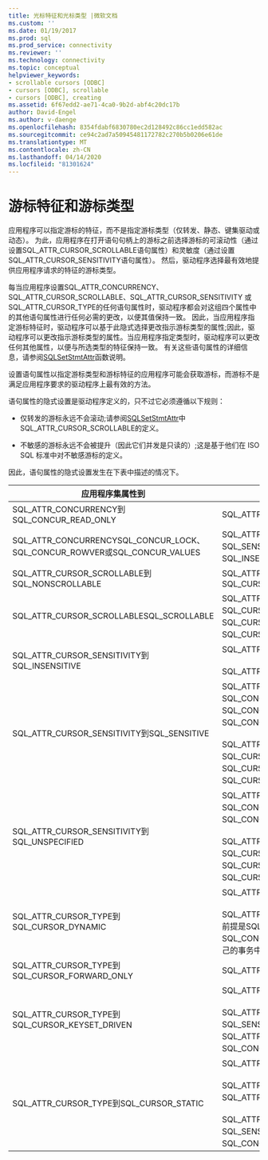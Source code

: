 ```yaml
---
title: 光标特征和光标类型 |微软文档
ms.custom: ''
ms.date: 01/19/2017
ms.prod: sql
ms.prod_service: connectivity
ms.reviewer: ''
ms.technology: connectivity
ms.topic: conceptual
helpviewer_keywords:
- scrollable cursors [ODBC]
- cursors [ODBC], scrollable
- cursors [ODBC], creating
ms.assetid: 6f67edd2-ae71-4ca0-9b2d-abf4c20dc17b
author: David-Engel
ms.author: v-daenge
ms.openlocfilehash: 8354fdabf6830780ec2d128492c86cc1edd582ac
ms.sourcegitcommit: ce94c2ad7a50945481172782c270b5b0206e61de
ms.translationtype: MT
ms.contentlocale: zh-CN
ms.lasthandoff: 04/14/2020
ms.locfileid: "81301624"
---
```

# <a name="cursor-characteristics-and-cursor-type"></a>游标特征和游标类型
应用程序可以指定游标的特征，而不是指定游标类型（仅转发、静态、键集驱动或动态）。 为此，应用程序在打开语句句柄上的游标之前选择游标的可滚动性（通过设置SQL_ATTR_CURSOR_SCROLLABLE语句属性）和灵敏度（通过设置SQL_ATTR_CURSOR_SENSITIVITY语句属性）。 然后，驱动程序选择最有效地提供应用程序请求的特征的游标类型。  
  
 每当应用程序设置SQL_ATTR_CONCURRENCY、SQL_ATTR_CURSOR_SCROLLABLE、SQL_ATTR_CURSOR_SENSITIVITY 或SQL_ATTR_CURSOR_TYPE的任何语句属性时，驱动程序都会对这组四个属性中的其他语句属性进行任何必需的更改，以便其值保持一致。 因此，当应用程序指定游标特征时，驱动程序可以基于此隐式选择更改指示游标类型的属性;因此，驱动程序可以更改指示游标类型的属性。当应用程序指定类型时，驱动程序可以更改任何其他属性，以便与所选类型的特征保持一致。 有关这些语句属性的详细信息，请参阅[SQLSetStmtAttr](../../../odbc/reference/syntax/sqlsetstmtattr-function.md)函数说明。  
  
 设置语句属性以指定游标类型和游标特征的应用程序可能会获取游标，而游标不是满足应用程序要求的驱动程序上最有效的方法。  
  
 语句属性的隐式设置是驱动程序定义的，只不过它必须遵循以下规则：  
  
-   仅转发的游标永远不会滚动;请参阅[SQLSetStmtAttr](../../../odbc/reference/syntax/sqlsetstmtattr-function.md)中SQL_ATTR_CURSOR_SCROLLABLE的定义。  
  
-   不敏感的游标永远不会被提升（因此它们并发是只读的）;这是基于他们在 ISO SQL 标准中对不敏感游标的定义。  
  
 因此，语句属性的隐式设置发生在下表中描述的情况下。  
  
|应用程序集属性到|隐式设置的其他属性|  
|-----------------------------------|-------------------------------------|  
|SQL_ATTR_CONCURRENCY到SQL_CONCUR_READ_ONLY|SQL_ATTR_CURSOR_SENSITIVITYSQL_INSENSITIVE。|  
|SQL_ATTR_CONCURRENCYSQL_CONCUR_LOCK、SQL_CONCUR_ROWVER或SQL_CONCUR_VALUES|SQL_ATTR_CURSOR_SENSITIVITYSQL_UNSPECIFIED或SQL_SENSITIVE，由驱动程序定义。 它永远不会设置为SQL_INSENSITIVE，因为不敏感的游标始终是只读的。|  
|SQL_ATTR_CURSOR_SCROLLABLE到SQL_NONSCROLLABLE|SQL_ATTR_CURSOR_TYPE到SQL_CURSOR_FORWARD_ONLY|  
|SQL_ATTR_CURSOR_SCROLLABLESQL_SCROLLABLE|SQL_ATTR_CURSOR_TYPE到驱动程序指定的SQL_CURSOR_STATIC、SQL_CURSOR_KEYSET_DRIVEN 或SQL_CURSOR_DYNAMIC。 它永远不会设置为SQL_CURSOR_FORWARD_ONLY。|  
|SQL_ATTR_CURSOR_SENSITIVITY到SQL_INSENSITIVE|SQL_ATTR_CONCURRENCYSQL_CONCUR_READ_ONLY。<br /><br /> SQL_ATTR_CURSOR_TYPESQL_CURSOR_STATIC。|  
|SQL_ATTR_CURSOR_SENSITIVITY到SQL_SENSITIVE|SQL_ATTR_CONCURRENCY驱动程序指定的SQL_CONCUR_LOCK、SQL_CONCUR_ROWVER或SQL_CONCUR_VALUES。 它永远不会设置为SQL_CONCUR_READ_ONLY。<br /><br /> SQL_ATTR_CURSOR_TYPE驱动程序指定的SQL_CURSOR_FORWARD_ONLY、SQL_CURSOR_STATIC、SQL_CURSOR_KEYSET_DRIVEN或SQL_CURSOR_DYNAMIC。|  
|SQL_ATTR_CURSOR_SENSITIVITY到SQL_UNSPECIFIED|SQL_ATTR_CONCURRENCY到驱动程序指定的SQL_CONCUR_READ_ONLY、SQL_CONCUR_LOCK、SQL_CONCUR_ROWVER 或SQL_CONCUR_VALUES。<br /><br /> SQL_ATTR_CURSOR_TYPE驱动程序指定的SQL_CURSOR_FORWARD_ONLY、SQL_CURSOR_STATIC、SQL_CURSOR_KEYSET_DRIVEN或SQL_CURSOR_DYNAMIC。|  
|SQL_ATTR_CURSOR_TYPE到SQL_CURSOR_DYNAMIC|SQL_ATTR_SCROLLABLESQL_SCROLLABLE。<br /><br /> SQL_ATTR_CURSOR_SENSITIVITY到SQL_SENSITIVE。 （但前提是SQL_ATTR_CONCURRENCY不等于SQL_CONCUR_READ_ONLY。 可向上的动态游标始终对在其自己的事务中所做的更改敏感。|  
|SQL_ATTR_CURSOR_TYPE到SQL_CURSOR_FORWARD_ONLY|SQL_ATTR_CURSOR_SCROLLABLESQL_NONSCROLLABLE。|  
|SQL_ATTR_CURSOR_TYPE到SQL_CURSOR_KEYSET_DRIVEN|SQL_ATTR_SCROLLABLESQL_SCROLLABLE。<br /><br /> SQL_ATTR_SENSITIVITYSQL_UNSPECIFIED或SQL_SENSITIVE（根据驾驶员定义的条件，如果SQL_ATTR_CONCURRENCY未SQL_CONCUR_READ_ONLY）。|  
|SQL_ATTR_CURSOR_TYPE到SQL_CURSOR_STATIC|SQL_ATTR_SCROLLABLESQL_SCROLLABLE。<br /><br /> SQL_ATTR_SENSITIVITY到SQL_INSENSITIVE（如果SQL_ATTR_CONCURRENCYSQL_CONCUR_READ_ONLY）。<br /><br /> SQL_ATTR_SENSITIVITYSQL_UNSPECIFIED或SQL_SENSITIVE（如果SQL_ATTR_CONCURRENCY不SQL_CONCUR_READ_ONLY）。|
